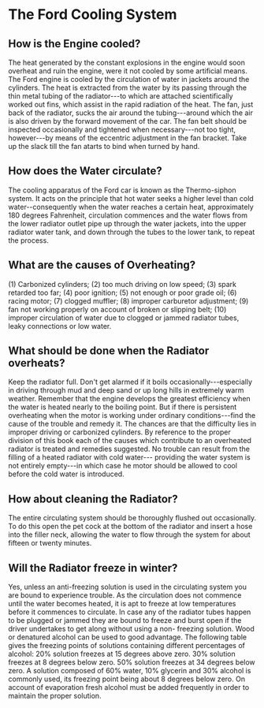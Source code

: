 # The Ford Cooling System

## How is the Engine cooled?

The heat generated by the constant explosions in the engine would soon overheat and ruin the engine, were it not cooled by some artificial means. The Ford engine is cooled by the circulation of water in jackets around the cylinders. The heat is extracted from the water by its passing through the thin metal tubing of the radiator---to which are attached scientifically worked out fins, which assist in the rapid radiation of the heat. The fan, just back of the radiator, sucks the air around the tubing---around which the air is also driven by the forward movement of the car. The fan belt should be inspected occasionally and tightened when necessary---not too tight, however---by means of the eccentric adjustment in the fan bracket. Take up the slack till the fan atarts to bind when turned by hand.

## How does the Water circulate?

The cooling apparatus of the Ford car is known as the Thermo-siphon system. It acts on the principle that hot water seeks a higher level than cold water--consequently when the water reaches a certain heat, approximately 180 degrees Fahrenheit, circulation commences and the water flows from the lower radiator outlet pipe up through the water jackets, into the upper radiator water tank, and down through the tubes to the lower tank, to repeat the process.

## What are the causes of Overheating?

(1) Carbonized cylinders; (2) too much driving on low speed; (3) spark retarded too far; (4) poor ignition; (5) not enough or poor grade oil; (6) racing motor; (7) clogged muffler; (8) improper carburetor adjustment; (9) fan not working properly on account of broken or slipping belt; (10) improper circulation of water due to clogged or jammed radiator tubes, leaky connections or low water.

## What should be done when the Radiator overheats?

Keep the radiator full. Don't get alarmed if it boils occasionally---especially in driving through mud and deep sand or up long hills in extremely warm weather. Remember that the engine develops the greatest efficiency when the water is heated nearly to the boiling point. But if there is persistent overheating when the motor is working under ordinary conditions---find the cause of the trouble and remedy it. The chances are that the difficulty lies in improper driving or carbonized cylinders. By reference to the proper division of this book each of the causes which contribute to an overheated radiator is treated and remedies suggested. No trouble can result from the filling of a heated radiator with cold water--- providing the water system is not entirely empty---in which case he motor should be allowed to cool before the cold water is introduced.

## How about cleaning the Radiator?

The entire circulating system should be thoroughly flushed out occasionally. To do this open the pet cock at the bottom of the radiator and insert a hose into the filler neck, allowing the water to flow through the system for about fifteen or twenty minutes.

## Will the Radiator freeze in winter?

Yes, unless an anti-freezing solution is used in the circulating system you are bound to experience trouble. As the circulation does not commence until the water becomes heated, it is apt to freeze at low temperatures before it commences to circulate. In case any of the radiator tubes happen to be plugged or jammed they are bound to freeze and burst open if the driver undertakes to get along without using a non- freezing solution. Wood or denatured alcohol can be used to good advantage. The following table gives the freezing points of solutions containing different percentages of alcohol:
20% solution freezes at 15 degrees above zero.
30% solution freezes at 8 degrees below zero.
50% solution freezes at 34 degrees below zero.
A solution composed of 60% water, 10% glycerin and 30% alcohol is commonly used, its freezing point being about 8 degrees below zero.
On account of evaporation fresh alcohol must be added frequently in order to maintain the proper solution.
